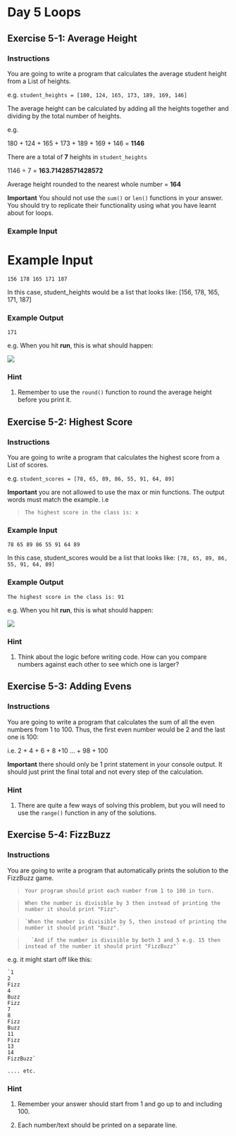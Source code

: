 # Day 5 Loops

## Exercise 5-1: Average Height 

### Instructions

You are going to write a program that calculates the average student height from a List of heights. 

e.g. `student_heights = [180, 124, 165, 173, 189, 169, 146]`

The average height can be calculated by adding all the heights together and dividing by the total number of heights. 

e.g.

180 + 124 + 165 + 173 + 189 + 169 + 146 = **1146**

There are a total of **7** heights in `student_heights`

1146 ÷ 7 = **163.71428571428572**

Average height rounded to the nearest whole number = **164**

**Important** You should not use the `sum()` or `len()` functions in your answer. You should try to replicate their functionality using what you have learnt about for loops.

### Example Input

# Example Input 

```
156 178 165 171 187
```

In this case, student_heights would be a list that looks like: [156, 178, 165, 171, 187]

### Example Output

```
171
```

e.g. When you hit **run**, this is what should happen: 
 
![](https://cdn.fs.teachablecdn.com/Nzb8hUVsQJ6STAGnvDCP)

### Hint

1. Remember to use the `round()` function to round the average height before you print it.

## Exercise 5-2: Highest Score

### Instructions

You are going to write a program that calculates the highest score from a List of scores. 

e.g. `student_scores = [78, 65, 89, 86, 55, 91, 64, 89]`

**Important** you are not allowed to use the max or min functions. The output words must match the example. i.e 

> `The highest score in the class is: x`

### Example Input

```
78 65 89 86 55 91 64 89
```

In this case, student_scores would be a list that looks like: `[78, 65, 89, 86, 55, 91, 64, 89]`

### Example Output

```
The highest score in the class is: 91
```

e.g. When you hit **run**, this is what should happen: 

![](https://cdn.fs.teachablecdn.com/DnSPgYNSTgeHRJ3MinHg)

### Hint

1. Think about the logic before writing code. How can you compare numbers against each other to see which one is larger?

## Exercise 5-3: Adding Evens

### Instructions

You are going to write a program that calculates the sum of all the even numbers from 1 to 100. Thus, the first even number would be 2 and the last one is 100:

i.e. 2 + 4 + 6 + 8 +10 ... + 98 + 100

**Important** there should only be 1 print statement in your console output. It should just print the final total and not every step of the calculation.

### Hint

1. There are quite a few ways of solving this problem, but you will need to use the `range()` function in any of the solutions.

## Exercise 5-4: FizzBuzz

### Instructions

You are going to write a program that automatically prints the solution to the FizzBuzz game. 

> `Your program should print each number from 1 to 100 in turn.` 

>   `When the number is divisible by 3 then instead of printing the number it should print "Fizz".` 

>     `When the number is divisible by 5, then instead of printing the number it should print "Buzz".` 

>       `And if the number is divisible by both 3 and 5 e.g. 15 then instead of the number it should print "FizzBuzz"`

e.g. it might start off like this:

```
`1
2
Fizz
4
Buzz
Fizz
7
8
Fizz
Buzz
11
Fizz
13
14
FizzBuzz`
```

`.... etc.`

### Hint

1. Remember your answer should start from 1 and go up to and including 100. 

2. Each number/text should be printed on a separate line.